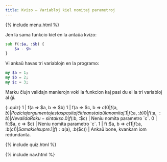 ```yaml
---
title: Kvizo — Variabloj kiel nomitaj parametroj
---
```


{% include menu.html %}

Jen la sama funkcio kiel en la antaŭa kvizo:

```raku
sub f(:$a, :$b) {
    $a - $b
}
```

Vi ankaŭ havas tri variablojn en la programo:

```raku
my $a = 1;
my $b = 2;
my $c = 3;
```

Marku ĉiujn validajn manierojn voki la funkcion kaj pasi du el la tri variabloj al ĝi.

{:.quiz}
1 | f(a => $a, b => $b)
1 | f(a => $c, b => $c)
0 | f($a, $b) | Poziciaj argumentoj estas pasitaj ĉi tie anstataŭ la nomitaj.
1 | f(:$a, :$b)
0 | f($:a, $:b) | Ne valida Raku-sintakso.
0 | f(:$b, :$c) | Neniu nomita parametro `c`.
0 | f(:$a, c => $c) | Neniu nomita parametro `c`.
1 | f(:$a, b => $c)
1 | f(:$a, :b($c)) | Sama kiel supre.
1 | f(:a($a), :b($c)) | Ankaŭ bone, kvankam iom redundanta.


{% include quiz.html %}

{% include nav.html %}